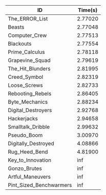 |ID|Time(s)|
|-|-|
|The_ERROR_List|2.77020|
|Beasts|2.77048|
|Computer_Crew|2.77513|
|Blackouts|2.77554|
|Prime_Calculus|2.78118|
|Grapevine_Squad|2.79619|
|The_Hit_Blunders|2.81995|
|Creed_Symbol|2.82319|
|Loose_Screws|2.82733|
|Rebooting_Rebels|2.86405|
|Byte_Mechanics|2.88234|
|Digital_Destroyers|2.92768|
|Hackerjacks|2.94658|
|Smalltalk_Dribble|2.99632|
|Pseudo_Boom|3.00970|
|Digitally_Destroyed|4.08866|
|Rug_Heed_Bend|4.81900|
|Key_to_Innovation|inf|
|Gonzo_Brutes|inf|
|Artful_Maneuvers|inf|
|Pint_Sized_Benchwarmers|inf|
